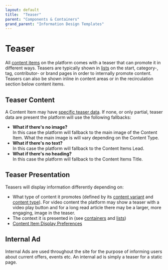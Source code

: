 ```yaml
---
layout: default
title:  "Teaser"
parent: "Components & Containers"
grand_parent: "Information Design Templates"
---
```


# Teaser

All [content items](../data-models/content-item.md) on the platform comes with a teaser that can promote it in different ways. Teasers are typically shown in [lists](part-list.md) on the start, category-, tag, contributor- or brand pages in order to internally promote content. Teasers can also be shown inline in content areas or in the recirculation section below content items.

## Teaser Content

A Content Item may have [specific teaser data](../data-models/content-item.md#teaser-data). If none, or only partial, teaser data are present the platform will use the following fallbacks:

* **What if there's no image?**  
  In this case the platform will fallback to the main image of the Content Item. 
  What the main image is will vary depending on the Content Type.
* **What if there's no text?**  
  In this case the platform will fallback to the Content Items Lead.
* **What if there's no heading?**  
  In this case the platform will fallback to the Content Items Title.

## Teaser Presentation

Teasers will display information differently depending on: 
* What type of content it promotes (defined by its [content variant](../data-models/content-item.html#content-variants) and [content type](../data-models/content-item.html)). For video content the platform may show a teaser with a video play button and for a long read article there may be a larger, more engaging, image in the teaser.
* The context it is presented in (see [containers](part-container.md) and [lists](part-list.md))
* [Content Item Display Preferences](../configuration/#content-item-display-preferences) 

## Internal Ad

Internal Ads are used throughout the site for the purpose of informing users about current offers, events etc. An internal ad is simply a teaser for a static page.
